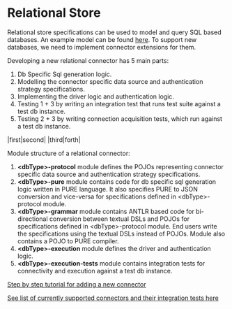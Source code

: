 # Relational Store

Relational store specifications can be used to model and query SQL based databases. An example model can be found [here](Databases/bigquery/bigquery-example-model.pure).
To support new databases, we need to implement connector extensions for them.

Developing a new relational connector has 5 main parts:

1. Db Specific Sql generation logic.
2. Modelling the connector specific data source and authentication strategy specifications.
3. Implementing the driver logic and authentication logic.
4. Testing 1 + 3 by writing an integration test that runs test suite against a test db instance.
5. Testing 2 + 3 by writing connection acquisition tests, which run against a test db instance.

|first|second|
|third|forth|

Module structure of a relational connector:

1. **\<dbType\>-protocol** module defines the POJOs representing connector specific data source and authentication strategy specifications.
2. **\<dbType\>-pure** module contains code for db specific sql generation logic written in PURE language.
   It also specifies PURE to JSON conversion and vice-versa for specifications defined in \<dbType\>-protocol module.
3. **\<dbType\>-grammar** module contains ANTLR based code for bi-directional conversion between textual DSLs and POJOs for specifications defined in \<dbType\>-protocol module.
   End users write the specifications using the textual DSLs instead of POJOs. Module also contains a POJO to PURE compiler.
4. **\<dbType\>-execution** module defines the driver and authentication logic.
5. **\<dbType\>-execution-tests** module contains integration tests for connectivity and execution against a test db instance.

[Step by step tutorial for adding a new connector](new-connector-tutorial.md)

[See list of currently supported connectors and their integration tests here](database-integration-tests/README.md)